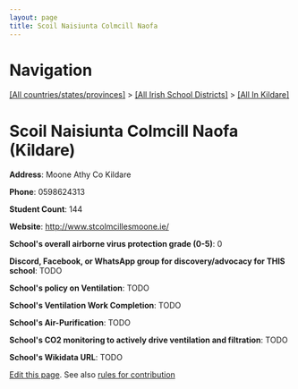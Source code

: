 ```yaml
---
layout: page
title: Scoil Naisiunta Colmcill Naofa
---
```

# Navigation

[[All countries/states/provinces]](../../..) > [[All Irish School Districts]](../..) > [[All In Kildare]](..)

# Scoil Naisiunta Colmcill Naofa (Kildare)

**Address**: Moone Athy Co Kildare

**Phone**: 0598624313

**Student Count**: 144

**Website**: <http://www.stcolmcillesmoone.ie/>

**School's overall airborne virus protection grade (0-5)**: 0

**Discord, Facebook, or WhatsApp group for discovery/advocacy for THIS school**: TODO

**School's policy on Ventilation**: TODO

**School's Ventilation Work Completion**: TODO

**School's Air-Purification**: TODO

**School's CO2 monitoring to actively drive ventilation and filtration**: TODO

**School's Wikidata URL**: TODO


[Edit this page](https://github.com/ventilate-schools/Ireland/edit/main/./Kildare/Scoil_Naisiunta_Colmcill_Naofa.md). See also [rules for contribution](../../../contribution-rules/)